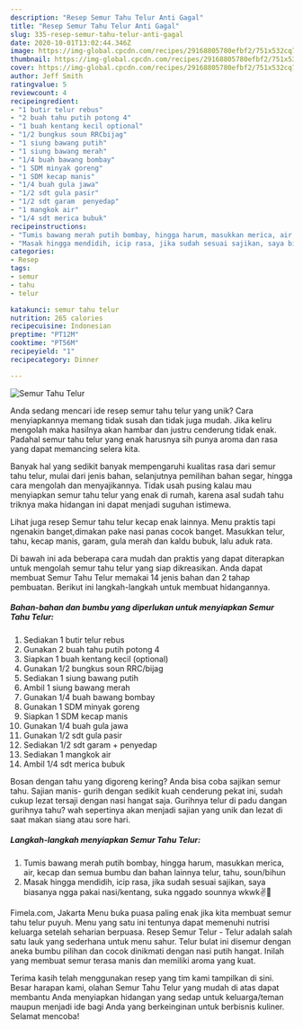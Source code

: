 ```yaml
---
description: "Resep Semur Tahu Telur Anti Gagal"
title: "Resep Semur Tahu Telur Anti Gagal"
slug: 335-resep-semur-tahu-telur-anti-gagal
date: 2020-10-01T13:02:44.346Z
image: https://img-global.cpcdn.com/recipes/29168805780efbf2/751x532cq70/semur-tahu-telur-foto-resep-utama.jpg
thumbnail: https://img-global.cpcdn.com/recipes/29168805780efbf2/751x532cq70/semur-tahu-telur-foto-resep-utama.jpg
cover: https://img-global.cpcdn.com/recipes/29168805780efbf2/751x532cq70/semur-tahu-telur-foto-resep-utama.jpg
author: Jeff Smith
ratingvalue: 5
reviewcount: 4
recipeingredient:
- "1 butir telur rebus"
- "2 buah tahu putih potong 4"
- "1 buah kentang kecil optional"
- "1/2 bungkus soun RRCbijag"
- "1 siung bawang putih"
- "1 siung bawang merah"
- "1/4 buah bawang bombay"
- "1 SDM minyak goreng"
- "1 SDM kecap manis"
- "1/4 buah gula jawa"
- "1/2 sdt gula pasir"
- "1/2 sdt garam  penyedap"
- "1 mangkok air"
- "1/4 sdt merica bubuk"
recipeinstructions:
- "Tumis bawang merah putih bombay, hingga harum, masukkan merica, air, kecap dan semua bumbu dan bahan lainnya telur, tahu, soun/bihun"
- "Masak hingga mendidih, icip rasa, jika sudah sesuai sajikan, saya biasanya ngga pakai nasi/kentang, suka nggado sounnya wkwk✌️🤭"
categories:
- Resep
tags:
- semur
- tahu
- telur

katakunci: semur tahu telur 
nutrition: 265 calories
recipecuisine: Indonesian
preptime: "PT12M"
cooktime: "PT56M"
recipeyield: "1"
recipecategory: Dinner

---
```



![Semur Tahu Telur](https://img-global.cpcdn.com/recipes/29168805780efbf2/751x532cq70/semur-tahu-telur-foto-resep-utama.jpg)

Anda sedang mencari ide resep semur tahu telur yang unik? Cara menyiapkannya memang tidak susah dan tidak juga mudah. Jika keliru mengolah maka hasilnya akan hambar dan justru cenderung tidak enak. Padahal semur tahu telur yang enak harusnya sih punya aroma dan rasa yang dapat memancing selera kita.

Banyak hal yang sedikit banyak mempengaruhi kualitas rasa dari semur tahu telur, mulai dari jenis bahan, selanjutnya pemilihan bahan segar, hingga cara mengolah dan menyajikannya. Tidak usah pusing kalau mau menyiapkan semur tahu telur yang enak di rumah, karena asal sudah tahu triknya maka hidangan ini dapat menjadi suguhan istimewa.

Lihat juga resep Semur tahu telur kecap enak lainnya. Menu praktis tapi ngenakin banget,dimakan pake nasi panas cocok banget. Masukkan telur, tahu, kecap manis, garam, gula merah dan kaldu bubuk, lalu aduk rata.


Di bawah ini ada beberapa cara mudah dan praktis yang dapat diterapkan untuk mengolah semur tahu telur yang siap dikreasikan. Anda dapat membuat Semur Tahu Telur memakai 14 jenis bahan dan 2 tahap pembuatan. Berikut ini langkah-langkah untuk membuat hidangannya.

<!--inarticleads1-->

##### Bahan-bahan dan bumbu yang diperlukan untuk menyiapkan Semur Tahu Telur:

1. Sediakan 1 butir telur rebus
1. Gunakan 2 buah tahu putih potong 4
1. Siapkan 1 buah kentang kecil (optional)
1. Gunakan 1/2 bungkus soun RRC/bijag
1. Sediakan 1 siung bawang putih
1. Ambil 1 siung bawang merah
1. Gunakan 1/4 buah bawang bombay
1. Gunakan 1 SDM minyak goreng
1. Siapkan 1 SDM kecap manis
1. Gunakan 1/4 buah gula jawa
1. Gunakan 1/2 sdt gula pasir
1. Sediakan 1/2 sdt garam + penyedap
1. Sediakan 1 mangkok air
1. Ambil 1/4 sdt merica bubuk


Bosan dengan tahu yang digoreng kering? Anda bisa coba sajikan semur tahu. Sajian manis- gurih dengan sedikit kuah cenderung pekat ini, sudah cukup lezat tersaji dengan nasi hangat saja. Gurihnya telur di padu dangan gurihnya tahu? wah sepertinya akan menjadi sajian yang unik dan lezat di saat makan siang atau sore hari. 

<!--inarticleads2-->

##### Langkah-langkah menyiapkan Semur Tahu Telur:

1. Tumis bawang merah putih bombay, hingga harum, masukkan merica, air, kecap dan semua bumbu dan bahan lainnya telur, tahu, soun/bihun
1. Masak hingga mendidih, icip rasa, jika sudah sesuai sajikan, saya biasanya ngga pakai nasi/kentang, suka nggado sounnya wkwk✌️🤭


Fimela.com, Jakarta Menu buka puasa paling enak jika kita membuat semur tahu telur puyuh. Menu yang satu ini tentunya dapat memenuhi nutrisi keluarga setelah seharian berpuasa. Resep Semur Telur - Telur adalah salah satu lauk yang sederhana untuk menu sahur. Telur bulat ini disemur dengan aneka bumbu pilihan dan cocok dinikmati dengan nasi putih hangat. Inilah yang membuat semur terasa manis dan memiliki aroma yang kuat. 

Terima kasih telah menggunakan resep yang tim kami tampilkan di sini. Besar harapan kami, olahan Semur Tahu Telur yang mudah di atas dapat membantu Anda menyiapkan hidangan yang sedap untuk keluarga/teman maupun menjadi ide bagi Anda yang berkeinginan untuk berbisnis kuliner. Selamat mencoba!
